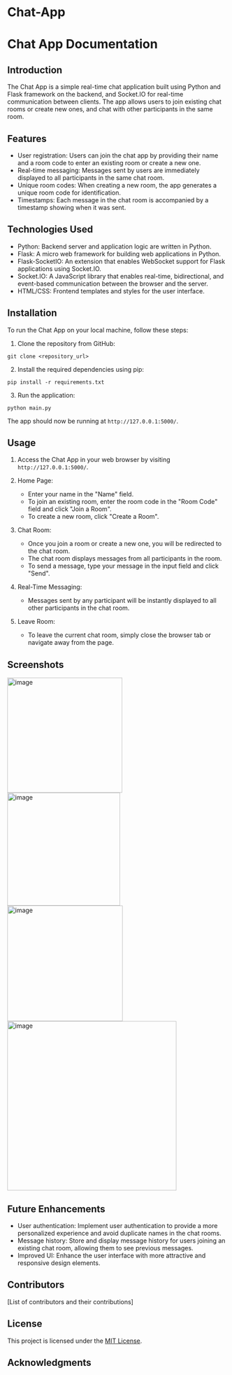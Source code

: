 
# Chat-App
# Chat App Documentation

## Introduction

The Chat App is a simple real-time chat application built using Python and Flask framework on the backend, and Socket.IO for real-time communication between clients. The app allows users to join existing chat rooms or create new ones, and chat with other participants in the same room.

## Features

- User registration: Users can join the chat app by providing their name and a room code to enter an existing room or create a new one.
- Real-time messaging: Messages sent by users are immediately displayed to all participants in the same chat room.
- Unique room codes: When creating a new room, the app generates a unique room code for identification.
- Timestamps: Each message in the chat room is accompanied by a timestamp showing when it was sent.

## Technologies Used

- Python: Backend server and application logic are written in Python.
- Flask: A micro web framework for building web applications in Python.
- Flask-SocketIO: An extension that enables WebSocket support for Flask applications using Socket.IO.
- Socket.IO: A JavaScript library that enables real-time, bidirectional, and event-based communication between the browser and the server.
- HTML/CSS: Frontend templates and styles for the user interface.

## Installation

To run the Chat App on your local machine, follow these steps:

1. Clone the repository from GitHub:

```
git clone <repository_url>
```

2. Install the required dependencies using pip:

```
pip install -r requirements.txt
```

3. Run the application:

```
python main.py
```

The app should now be running at `http://127.0.0.1:5000/`.

## Usage

1. Access the Chat App in your web browser by visiting `http://127.0.0.1:5000/`.

2. Home Page:
   - Enter your name in the "Name" field.
   - To join an existing room, enter the room code in the "Room Code" field and click "Join a Room".
   - To create a new room, click "Create a Room".

3. Chat Room:
   - Once you join a room or create a new one, you will be redirected to the chat room.
   - The chat room displays messages from all participants in the room.
   - To send a message, type your message in the input field and click "Send".

4. Real-Time Messaging:
   - Messages sent by any participant will be instantly displayed to all other participants in the chat room.

5. Leave Room:
   - To leave the current chat room, simply close the browser tab or navigate away from the page.

## Screenshots

<img width="263" alt="image" src="https://github.com/retselnhoj/Chat-App/assets/44377868/38c5b89f-22e1-4ef2-a935-674498de4110">

<img width="258" alt="image" src="https://github.com/retselnhoj/Chat-App/assets/44377868/c9745bda-8cf2-44af-b718-ea624b7bc9f0">

<img width="264" alt="image" src="https://github.com/retselnhoj/Chat-App/assets/44377868/eff76ff9-5142-4701-9119-f84aaaea18d8">

<img width="387" alt="image" src="https://github.com/retselnhoj/Chat-App/assets/44377868/09527e18-9050-4f2d-a913-7387775f7911">

## Future Enhancements

- User authentication: Implement user authentication to provide a more personalized experience and avoid duplicate names in the chat rooms.
- Message history: Store and display message history for users joining an existing chat room, allowing them to see previous messages.
- Improved UI: Enhance the user interface with more attractive and responsive design elements.

## Contributors

[List of contributors and their contributions]

## License

This project is licensed under the [MIT License](LICENSE).

## Acknowledgments
